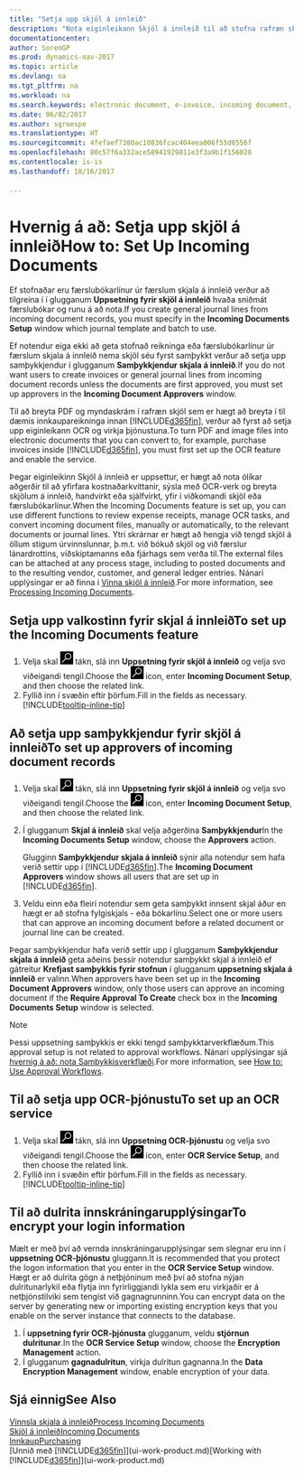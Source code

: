 ```yaml
---
title: "Setja upp skjöl á innleið"
description: "Nota eiginleikann Skjöl á innleið til að stofna rafræn skjöl, stjórna OCR-verkum, flytja inn reikninga og umbreyta myndaskrám."
documentationcenter: 
author: SorenGP
ms.prod: dynamics-nav-2017
ms.topic: article
ms.devlang: na
ms.tgt_pltfrm: na
ms.workload: na
ms.search.keywords: electronic document, e-invoice, incoming document, OCR, ecommerce, document exchange, import invoice
ms.date: 06/02/2017
ms.author: sgroespe
ms.translationtype: HT
ms.sourcegitcommit: 4fefaef7380ac10836fcac404eea006f55d8556f
ms.openlocfilehash: 80c57f6a332ace58941929811e3f3a9b1f156028
ms.contentlocale: is-is
ms.lasthandoff: 10/16/2017

---
```

# <a name="how-to-set-up-incoming-documents"></a><span data-ttu-id="f6713-103">Hvernig á að: Setja upp skjöl á innleið</span><span class="sxs-lookup"><span data-stu-id="f6713-103">How to: Set Up Incoming Documents</span></span>
<span data-ttu-id="f6713-104">Ef stofnaðar eru færslubókarlínur úr færslum skjala á innleið verður að tilgreina í í glugganum **Uppsetning fyrir skjöl á innleið** hvaða sniðmát færslubókar og runu á að nota.</span><span class="sxs-lookup"><span data-stu-id="f6713-104">If you create general journal lines from incoming document records, you must specify in the **Incoming Documents Setup** window which journal template and batch to use.</span></span>

<span data-ttu-id="f6713-105">Ef notendur eiga ekki að geta stofnað reikninga eða færslubókarlínur úr færslum skjala á innleið nema skjöl séu fyrst samþykkt verður að setja upp samþykkjendur í glugganum **Samþykkjendur skjala á innleið**.</span><span class="sxs-lookup"><span data-stu-id="f6713-105">If you do not want users to create invoices or general journal lines from incoming document records unless the documents are first approved, you must set up approvers in the **Incoming Document Approvers** window.</span></span>

<span data-ttu-id="f6713-106">Til að breyta PDF og myndaskrám í rafræn skjöl sem er hægt að breyta í til dæmis innkaupareikninga innan [!INCLUDE[d365fin](includes/d365fin_md.md)], verður að fyrst að setja upp eiginleikann OCR og virkja þjónustuna.</span><span class="sxs-lookup"><span data-stu-id="f6713-106">To turn PDF and image files into electronic documents that you can convert to, for example, purchase invoices inside [!INCLUDE[d365fin](includes/d365fin_md.md)], you must first set up the OCR feature and enable the service.</span></span>

<span data-ttu-id="f6713-107">Þegar eiginleikinn Skjöl á innleið er uppsettur, er hægt að nota ólíkar aðgerðir til að yfirfara kostnaðarkvittanir, sýsla með OCR-verk og breyta skjölum á innleið, handvirkt eða sjálfvirkt, yfir í viðkomandi skjöl eða færslubókarlínur.</span><span class="sxs-lookup"><span data-stu-id="f6713-107">When the Incoming Documents feature is set up, you can use different functions to review expense receipts, manage OCR tasks, and convert incoming document files, manually or automatically, to the relevant documents or journal lines.</span></span> <span data-ttu-id="f6713-108">Ytri skrárnar er hægt að hengja við tengd skjöl á öllum stigum úrvinnslunnar, þ.m.t. við bókuð skjöl og við færslur lánardrottins, viðskiptamanns eða fjárhags sem verða til.</span><span class="sxs-lookup"><span data-stu-id="f6713-108">The external files can be attached at any process stage, including to posted documents and to the resulting vendor, customer, and general ledger entries.</span></span> <span data-ttu-id="f6713-109">Nánari upplýsingar er að finna í [Vinna skjöl á innleið](across-process-income-documents.md).</span><span class="sxs-lookup"><span data-stu-id="f6713-109">For more information, see [Processing Incoming Documents](across-process-income-documents.md).</span></span>

## <a name="to-set-up-the-incoming-documents-feature"></a><span data-ttu-id="f6713-110">Setja upp valkostinn fyrir skjal á innleið</span><span class="sxs-lookup"><span data-stu-id="f6713-110">To set up the Incoming Documents feature</span></span>
1. <span data-ttu-id="f6713-111">Velja skal ![Leit að síðu eða skýrslu](media/ui-search/search_small.png "Leit að síðu eða skýrslu táknið") tákn, slá inn **Uppsetning fyrir skjöl á innleið** og velja svo viðeigandi tengil.</span><span class="sxs-lookup"><span data-stu-id="f6713-111">Choose the ![Search for Page or Report](media/ui-search/search_small.png "Search for Page or Report icon") icon, enter **Incoming Document Setup**, and then choose the related link.</span></span>
2. <span data-ttu-id="f6713-112">Fyllið inn í svæðin eftir þörfum.</span><span class="sxs-lookup"><span data-stu-id="f6713-112">Fill in the fields as necessary.</span></span> [!INCLUDE[tooltip-inline-tip](includes/tooltip-inline-tip_md.md)]

## <a name="to-set-up-approvers-of-incoming-document-records"></a><span data-ttu-id="f6713-113">Að setja upp samþykkjendur fyrir skjöl á innleið</span><span class="sxs-lookup"><span data-stu-id="f6713-113">To set up approvers of incoming document records</span></span>
1. <span data-ttu-id="f6713-114">Velja skal ![Leit að síðu eða skýrslu](media/ui-search/search_small.png "Leit að síðu eða skýrslu táknið") tákn, slá inn **Uppsetning fyrir skjöl á innleið** og velja svo viðeigandi tengil.</span><span class="sxs-lookup"><span data-stu-id="f6713-114">Choose the ![Search for Page or Report](media/ui-search/search_small.png "Search for Page or Report icon") icon, enter **Incoming Document Setup**, and then choose the related link.</span></span>  
2. <span data-ttu-id="f6713-115">Í glugganum **Skjal á innleið** skal velja aðgerðina **Samþykkjendur**</span><span class="sxs-lookup"><span data-stu-id="f6713-115">In the **Incoming Documents Setup** window, choose the **Approvers** action.</span></span>

    <span data-ttu-id="f6713-116">Glugginn **Samþykkjendur skjala á innleið** sýnir alla notendur sem hafa verið settir upp í [!INCLUDE[d365fin](includes/d365fin_md.md)].</span><span class="sxs-lookup"><span data-stu-id="f6713-116">The **Incoming Document Approvers** window shows all users that are set up in [!INCLUDE[d365fin](includes/d365fin_md.md)].</span></span>  
3. <span data-ttu-id="f6713-117">Veldu einn eða fleiri notendur sem geta samþykkt innsent skjal áður en hægt er að stofna fylgiskjals - eða bókarlínu.</span><span class="sxs-lookup"><span data-stu-id="f6713-117">Select one or more users that can approve an incoming document before a related document or journal line can be created.</span></span>

<span data-ttu-id="f6713-118">Þegar samþykkjendur hafa verið settir upp í glugganum **Samþykkjendur skjala á innleið** geta aðeins þessir notendur samþykkt skjal á innleið ef gátreitur **Krefjast samþykkis fyrir stofnun** í glugganum **uppsetning skjala á innleið** er valinn.</span><span class="sxs-lookup"><span data-stu-id="f6713-118">When approvers have been set up in the **Incoming Document Approvers** window, only those users can approve an incoming document if the **Require Approval To Create** check box in the **Incoming Documents Setup** window is selected.</span></span>

> [!NOTE]  
>   <span data-ttu-id="f6713-119">Þessi uppsetning samþykkis er ekki tengd samþykktarverkflæðum.</span><span class="sxs-lookup"><span data-stu-id="f6713-119">This approval setup is not related to approval workflows.</span></span> <span data-ttu-id="f6713-120">Nánari upplýsingar sjá [hvernig á að: nota Samþykkisverkflæði](across-how-use-approval-workflows.md).</span><span class="sxs-lookup"><span data-stu-id="f6713-120">For more information, see [How to: Use Approval Workflows](across-how-use-approval-workflows.md).</span></span>

## <a name="to-set-up-an-ocr-service"></a><span data-ttu-id="f6713-121">Til að setja upp OCR-þjónustu</span><span class="sxs-lookup"><span data-stu-id="f6713-121">To set up an OCR service</span></span>
1. <span data-ttu-id="f6713-122">Velja skal ![Leit að síðu eða skýrslu](media/ui-search/search_small.png "Leit að síðu eða skýrslu táknið") tákn, slá inn **Uppsetning OCR-þjónustu** og velja svo viðeigandi tengil.</span><span class="sxs-lookup"><span data-stu-id="f6713-122">Choose the ![Search for Page or Report](media/ui-search/search_small.png "Search for Page or Report icon") icon, enter **OCR Service Setup**, and then choose the related link.</span></span>
2. <span data-ttu-id="f6713-123">Fyllið inn í svæðin eftir þörfum.</span><span class="sxs-lookup"><span data-stu-id="f6713-123">Fill in the fields as necessary.</span></span> [!INCLUDE[tooltip-inline-tip](includes/tooltip-inline-tip_md.md)]

## <a name="to-encrypt-your-login-information"></a><span data-ttu-id="f6713-124">Til að dulrita innskráningarupplýsingar</span><span class="sxs-lookup"><span data-stu-id="f6713-124">To encrypt your login information</span></span>
<span data-ttu-id="f6713-125">Mælt er með því að vernda innskráningarupplýsingar sem slegnar eru inn í **uppsetning OCR-þjónustu** gluggann.</span><span class="sxs-lookup"><span data-stu-id="f6713-125">It is recommended that you protect the logon information that you enter in the **OCR Service Setup** window.</span></span> <span data-ttu-id="f6713-126">Hægt er að dulrita gögn á  netþjóninum með því að stofna nýjan dulritunarlykil eða flytja inn fyrirliggjandi lykla sem eru virkjaðir er á netþjónstilviki sem tengist við gagnagrunninn.</span><span class="sxs-lookup"><span data-stu-id="f6713-126">You can encrypt data on the server by generating new or importing existing encryption keys that you enable on the server instance that connects to the database.</span></span>

1. <span data-ttu-id="f6713-127">Í **uppsetning fyrir OCR-þjónusta** glugganum, veldu **stjórnun dulritunar**.</span><span class="sxs-lookup"><span data-stu-id="f6713-127">In the **OCR Service Setup** window, choose the **Encryption Management** action.</span></span>
2. <span data-ttu-id="f6713-128"> Í glugganum **gagnadulritun**, virkja dulritun gagnanna.</span><span class="sxs-lookup"><span data-stu-id="f6713-128">In the **Data Encryption Management** window, enable encryption of your data.</span></span>

## <a name="see-also"></a><span data-ttu-id="f6713-129">Sjá einnig</span><span class="sxs-lookup"><span data-stu-id="f6713-129">See Also</span></span>
[<span data-ttu-id="f6713-130">Vinnsla skjala á innleið</span><span class="sxs-lookup"><span data-stu-id="f6713-130">Process Incoming Documents</span></span>](across-process-income-documents.md)  
[<span data-ttu-id="f6713-131">Skjöl á innleið</span><span class="sxs-lookup"><span data-stu-id="f6713-131">Incoming Documents</span></span>](across-income-documents.md)  
[<span data-ttu-id="f6713-132">Innkaup</span><span class="sxs-lookup"><span data-stu-id="f6713-132">Purchasing</span></span>](purchasing-manage-purchasing.md)  
<span data-ttu-id="f6713-133">[Unnið með [!INCLUDE[d365fin](includes/d365fin_md.md)]](ui-work-product.md)</span><span class="sxs-lookup"><span data-stu-id="f6713-133">[Working with [!INCLUDE[d365fin](includes/d365fin_md.md)]](ui-work-product.md)</span></span>

